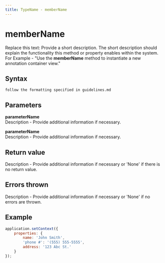 ```yaml
---
title: TypeName - memberName
---
```


# memberName
Replace this text: Provide a short description. The short description should explain the functionality this method or property enables within the system. For Example - "Use the **memberName** method to instantiate a new annotation container view."
 

## Syntax
`follow the formatting specified in guidelines.md`


## Parameters

**parameterName**  
Description - Provide additional information if necessary.

**parameterName**  
Description - Provide additional information if necessary.


## Return value
Description - Provide additional information if necessary or 'None' if there is no return value.


## Errors thrown
Description - Provide additional information if necessary or 'None' if no errors are thrown.


## Example

```javascript
application.setContext({
    properties: {   
        name: 'John Smith',
        'phone #': '(555) 555-5555',
        address: '123 Abc St.'
    }
});
```
